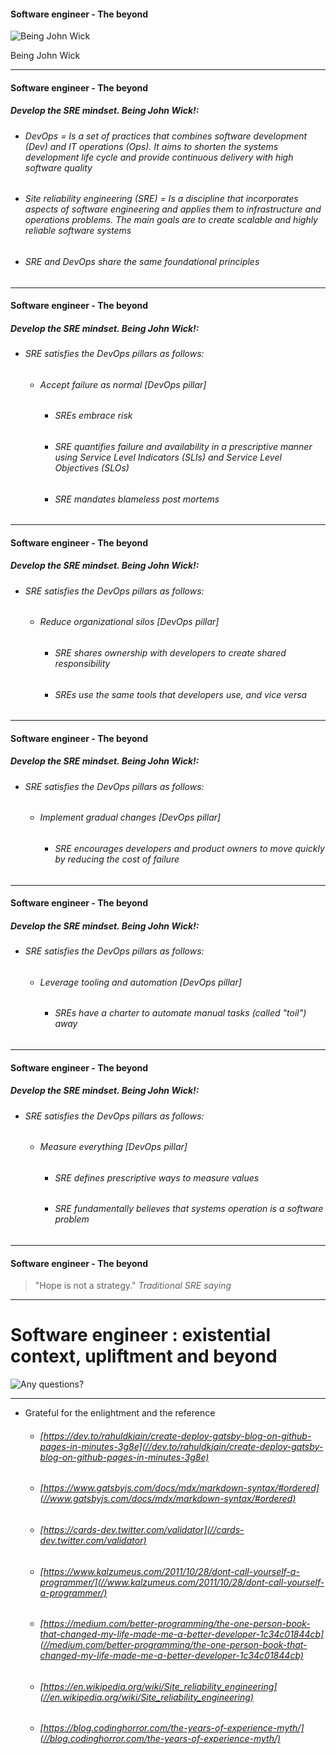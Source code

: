 #### Software engineer - The beyond

![Being John Wick](//s3.freebeacon.com/up/2016/12/NExz1w94W3YyAC_1_b-540x284.jpg)

Being John Wick

---
#### Software engineer - The beyond
##### Develop the SRE mindset. Being John Wick!:
- ###### DevOps = Is a set of practices that combines software development (Dev) and IT operations (Ops). It aims to shorten the systems development life cycle and provide continuous delivery with high software quality
- ###### Site reliability engineering (SRE) = Is a discipline that incorporates aspects of software engineering and applies them to infrastructure and operations problems. The main goals are to create scalable and highly reliable software systems
- ###### SRE and DevOps share the same foundational principles

---

#### Software engineer - The beyond
##### Develop the SRE mindset. Being John Wick!:
- ###### SRE satisfies the DevOps pillars as follows:
    - ###### Accept failure as normal [DevOps pillar]
        - ###### SREs embrace risk
        - ###### SRE quantifies failure and availability in a prescriptive manner using Service Level Indicators (SLIs) and Service Level Objectives (SLOs)
        - ###### SRE mandates blameless post mortems

---

#### Software engineer - The beyond
##### Develop the SRE mindset. Being John Wick!:
- ###### SRE satisfies the DevOps pillars as follows:
    - ###### Reduce organizational silos [DevOps pillar]
        - ###### SRE shares ownership with developers to create shared responsibility
        - ###### SREs use the same tools that developers use, and vice versa

---

#### Software engineer - The beyond
##### Develop the SRE mindset. Being John Wick!:
- ###### SRE satisfies the DevOps pillars as follows:        
    - ###### Implement gradual changes [DevOps pillar]
        - ###### SRE encourages developers and product owners to move quickly by reducing the cost of failure

---

#### Software engineer - The beyond
##### Develop the SRE mindset. Being John Wick!:
- ###### SRE satisfies the DevOps pillars as follows:
    - ###### Leverage tooling and automation [DevOps pillar]
        - ###### SREs have a charter to automate manual tasks (called "toil") away
        
---

#### Software engineer - The beyond
##### Develop the SRE mindset. Being John Wick!:
- ###### SRE satisfies the DevOps pillars as follows:
    - ###### Measure everything [DevOps pillar]
        - ###### SRE defines prescriptive ways to measure values
        - ###### SRE fundamentally believes that systems operation is a software problem

---

#### Software engineer - The beyond

> "Hope is not a strategy."
> <cite>Traditional SRE saying</cite>

---

# Software engineer : existential context, upliftment and beyond

![Any questions?](//meme-generator.com/wp-content/uploads/mememe/2019/12/mememe_687fdfeb95d57cc392aee056d0aa4a94-1.jpg)

---

- Grateful for the enlightment and the reference
    - ###### [https://dev.to/rahuldkjain/create-deploy-gatsby-blog-on-github-pages-in-minutes-3g8e](//dev.to/rahuldkjain/create-deploy-gatsby-blog-on-github-pages-in-minutes-3g8e)
    - ###### [https://www.gatsbyjs.com/docs/mdx/markdown-syntax/#ordered](//www.gatsbyjs.com/docs/mdx/markdown-syntax/#ordered)
    - ###### [https://cards-dev.twitter.com/validator](//cards-dev.twitter.com/validator)
    - ###### [https://www.kalzumeus.com/2011/10/28/dont-call-yourself-a-programmer/](//www.kalzumeus.com/2011/10/28/dont-call-yourself-a-programmer/)
    - ###### [https://medium.com/better-programming/the-one-person-book-that-changed-my-life-made-me-a-better-developer-1c34c01844cb](//medium.com/better-programming/the-one-person-book-that-changed-my-life-made-me-a-better-developer-1c34c01844cb)
    - ###### [https://en.wikipedia.org/wiki/Site_reliability_engineering](//en.wikipedia.org/wiki/Site_reliability_engineering)
    - ###### [https://blog.codinghorror.com/the-years-of-experience-myth/](//blog.codinghorror.com/the-years-of-experience-myth/)